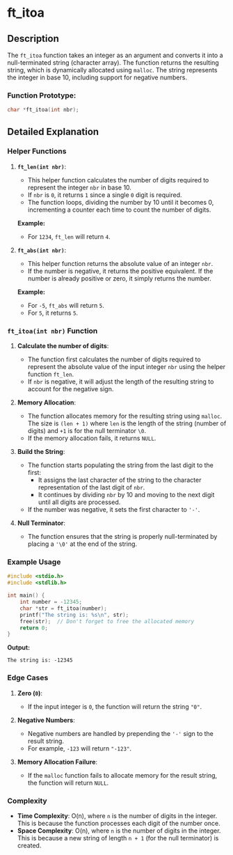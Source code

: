 # ft_itoa

## Description

The `ft_itoa` function takes an integer as an argument and converts it into a null-terminated string (character array). The function returns the resulting string, which is dynamically allocated using `malloc`. The string represents the integer in base 10, including support for negative numbers.

### Function Prototype:
```c
char *ft_itoa(int nbr);
```

## Detailed Explanation

### Helper Functions

1. **`ft_len(int nbr)`**:
   - This helper function calculates the number of digits required to represent the integer `nbr` in base 10.
   - If `nbr` is `0`, it returns `1` since a single `0` digit is required.
   - The function loops, dividing the number by 10 until it becomes 0, incrementing a counter each time to count the number of digits.
   
   **Example:**
   - For `1234`, `ft_len` will return `4`.

2. **`ft_abs(int nbr)`**:
   - This helper function returns the absolute value of an integer `nbr`.
   - If the number is negative, it returns the positive equivalent. If the number is already positive or zero, it simply returns the number.

   **Example:**
   - For `-5`, `ft_abs` will return `5`.
   - For `5`, it returns `5`.

### `ft_itoa(int nbr)` Function

1. **Calculate the number of digits**:
   - The function first calculates the number of digits required to represent the absolute value of the input integer `nbr` using the helper function `ft_len`.
   - If `nbr` is negative, it will adjust the length of the resulting string to account for the negative sign.

2. **Memory Allocation**:
   - The function allocates memory for the resulting string using `malloc`. The size is `(len + 1)` where `len` is the length of the string (number of digits) and `+1` is for the null terminator `\0`.
   - If the memory allocation fails, it returns `NULL`.

3. **Build the String**:
   - The function starts populating the string from the last digit to the first:
     - It assigns the last character of the string to the character representation of the last digit of `nbr`.
     - It continues by dividing `nbr` by 10 and moving to the next digit until all digits are processed.
   - If the number was negative, it sets the first character to `'-'`.

4. **Null Terminator**:
   - The function ensures that the string is properly null-terminated by placing a `'\0'` at the end of the string.

### Example Usage

```c
#include <stdio.h>
#include <stdlib.h>

int main() {
    int number = -12345;
    char *str = ft_itoa(number);
    printf("The string is: %s\n", str);
    free(str);  // Don't forget to free the allocated memory
    return 0;
}
```

**Output:**
```
The string is: -12345
```

### Edge Cases

1. **Zero (`0`)**:
   - If the input integer is `0`, the function will return the string `"0"`.

2. **Negative Numbers**:
   - Negative numbers are handled by prepending the `'-'` sign to the result string.
   - For example, `-123` will return `"-123"`.

3. **Memory Allocation Failure**:
   - If the `malloc` function fails to allocate memory for the result string, the function will return `NULL`.

### Complexity

- **Time Complexity**: O(n), where `n` is the number of digits in the integer. This is because the function processes each digit of the number once.
- **Space Complexity**: O(n), where `n` is the number of digits in the integer. This is because a new string of length `n + 1` (for the null terminator) is created.